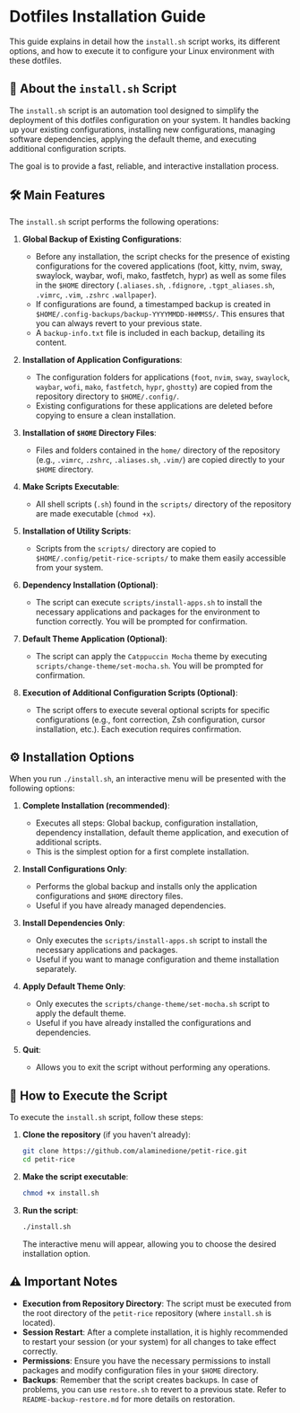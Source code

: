 # Dotfiles Installation Guide

This guide explains in detail how the `install.sh` script works, its different options, and how to execute it to configure your Linux environment with these dotfiles.

## 🚀 About the `install.sh` Script

The `install.sh` script is an automation tool designed to simplify the deployment of this dotfiles configuration on your system. It handles backing up your existing configurations, installing new configurations, managing software dependencies, applying the default theme, and executing additional configuration scripts.

The goal is to provide a fast, reliable, and interactive installation process.

## 🛠️ Main Features

The `install.sh` script performs the following operations:

1.  **Global Backup of Existing Configurations**:
    *   Before any installation, the script checks for the presence of existing configurations for the covered applications (foot, kitty, nvim, sway, swaylock, waybar, wofi, mako, fastfetch, hypr) as well as some files in the `$HOME` directory (`.aliases.sh`, `.fdignore`, `.tgpt_aliases.sh`, `.vimrc`,  `.vim`, `.zshrc` `.wallpaper`).
    *   If configurations are found, a timestamped backup is created in `$HOME/.config-backups/backup-YYYYMMDD-HHMMSS/`. This ensures that you can always revert to your previous state.
    *   A `backup-info.txt` file is included in each backup, detailing its content.

2.  **Installation of Application Configurations**:
    *   The configuration folders for applications (`foot`, `nvim`, `sway`, `swaylock`, `waybar`, `wofi`, `mako`, `fastfetch`, `hypr`, `ghostty`) are copied from the repository directory to `$HOME/.config/`.
    *   Existing configurations for these applications are deleted before copying to ensure a clean installation.

3.  **Installation of `$HOME` Directory Files**:
    *   Files and folders contained in the `home/` directory of the repository (e.g., `.vimrc`, `.zshrc`, `.aliases.sh`, `.vim/`) are copied directly to your `$HOME` directory.

4.  **Make Scripts Executable**:
    *   All shell scripts (`.sh`) found in the `scripts/` directory of the repository are made executable (`chmod +x`).

5.  **Installation of Utility Scripts**:
    *   Scripts from the `scripts/` directory are copied to `$HOME/.config/petit-rice-scripts/` to make them easily accessible from your system.

6.  **Dependency Installation (Optional)**:
    *   The script can execute `scripts/install-apps.sh` to install the necessary applications and packages for the environment to function correctly. You will be prompted for confirmation.

7.  **Default Theme Application (Optional)**:
    *   The script can apply the `Catppuccin Mocha` theme by executing `scripts/change-theme/set-mocha.sh`. You will be prompted for confirmation.

8.  **Execution of Additional Configuration Scripts (Optional)**:
    *   The script offers to execute several optional scripts for specific configurations (e.g., font correction, Zsh configuration, cursor installation, etc.). Each execution requires confirmation.

## ⚙️ Installation Options

When you run `./install.sh`, an interactive menu will be presented with the following options:

1.  **Complete Installation (recommended)**:
    *   Executes all steps: Global backup, configuration installation, dependency installation, default theme application, and execution of additional scripts.
    *   This is the simplest option for a first complete installation.

2.  **Install Configurations Only**:
    *   Performs the global backup and installs only the application configurations and `$HOME` directory files.
    *   Useful if you have already managed dependencies.

3.  **Install Dependencies Only**:
    *   Only executes the `scripts/install-apps.sh` script to install the necessary applications and packages.
    *   Useful if you want to manage configuration and theme installation separately.

4.  **Apply Default Theme Only**:
    *   Only executes the `scripts/change-theme/set-mocha.sh` script to apply the default theme.
    *   Useful if you have already installed the configurations and dependencies.

5.  **Quit**:
    *   Allows you to exit the script without performing any operations.

## 🚀 How to Execute the Script

To execute the `install.sh` script, follow these steps:

1.  **Clone the repository** (if you haven't already):
    ```bash
    git clone https://github.com/alaminedione/petit-rice.git
    cd petit-rice
    ```

2.  **Make the script executable**:
    ```bash
    chmod +x install.sh
    ```

3.  **Run the script**:
    ```bash
    ./install.sh
    ```

    The interactive menu will appear, allowing you to choose the desired installation option.

## ⚠️ Important Notes

*   **Execution from Repository Directory**: The script must be executed from the root directory of the `petit-rice` repository (where `install.sh` is located).
*   **Session Restart**: After a complete installation, it is highly recommended to restart your session (or your system) for all changes to take effect correctly.
*   **Permissions**: Ensure you have the necessary permissions to install packages and modify configuration files in your `$HOME` directory.
*   **Backups**: Remember that the script creates backups. In case of problems, you can use `restore.sh` to revert to a previous state. Refer to `README-backup-restore.md` for more details on restoration.
